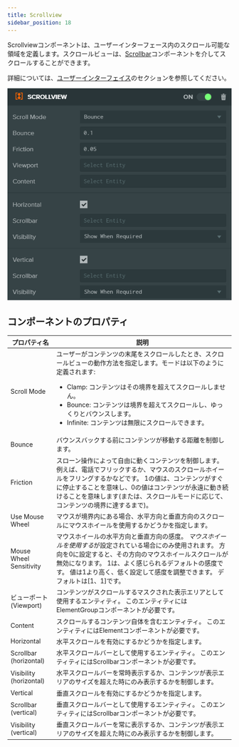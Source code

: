 ```yaml
---
title: Scrollview
sidebar_position: 18
---
```


Scrollviewコンポーネントは、ユーザーインターフェース内のスクロール可能な領域を定義します。スクロールビューは、[Scrollbar][1]コンポーネントを介してスクロールすることができます。

詳細については、[ユーザーインターフェイス][2]のセクションを参照してください。

![Scrollview Component][3]

## コンポーネントのプロパティ

| プロパティ名                | 説明 |
|-------------------------|-------------|
| Scroll Mode             | ユーザーがコンテンツの末尾をスクロールしたとき、スクロールビューの動作方法を指定します。モードは以下のように定義されます:<ul><li>Clamp: コンテンツはその境界を超えてスクロールしません。</li><li>Bounce: コンテンツは境界を超えてスクロールし、ゆっくりとバウンスします。</li><li>Infinite: コンテンツは無限にスクロールできます。</li></ul> |
| Bounce                  | バウンスバックする前にコンテンツが移動する距離を制御します。 |
| Friction                | スローン操作によって自由に動くコンテンツを制御します。 例えば、電話でフリックするか、マウスのスクロールホイールをフリングするかなどです。 1の値は、コンテンツがすぐに停止することを意味し、0の値はコンテンツが永遠に動き続けることを意味します(または、スクロールモードに応じて、コンテンツの境界に達するまで)。 |
| Use Mouse Wheel         | マウスが境界内にある場合、水平方向と垂直方向のスクロールにマウスホイールを使用するかどうかを指定します。 |
| Mouse Wheel Sensitivity | マウスホイールの水平方向と垂直方向の感度。 *マウスホイールを使用する*が設定されている場合にのみ使用されます。 方向を0に設定すると、その方向のマウスホイールスクロールが無効になります。 1は、よく感じられるデフォルトの感度です。 値は1より高く、低く設定して感度を調整できます。 デフォルトは[1、1]です。 |
| ビューポート (Viewport)                | コンテンツがスクロールするマスクされた表示エリアとして使用するエンティティ。 このエンティティにはElementGroupコンポーネントが必要です。 |
| Content                 | スクロールするコンテンツ自体を含むエンティティ。 このエンティティにはElementコンポーネントが必要です。 |
| Horizontal              | 水平スクロールを有効にするかどうかを指定します。 |
| Scrollbar (horizontal)  | 水平スクロールバーとして使用するエンティティ。 このエンティティにはScrollbarコンポーネントが必要です。 |
| Visibility (horizontal) | 水平スクロールバーを常時表示するか、コンテンツが表示エリアのサイズを超えた時にのみ表示するかを制御します。 |
| Vertical                | 垂直スクロールを有効にするかどうかを指定します。 |
| Scrollbar (vertical)    | 垂直スクロールバーとして使用するエンティティ。 このエンティティにはScrollbarコンポーネントが必要です。 |
| Visibility (vertical)   | 垂直スクロールバーを常に表示するか、コンテンツが表示エリアのサイズを超えた時にのみ表示するかを制御します。 |

[1]: /user-manual/scenes/components/scrollbar
[2]: /user-manual/user-interface
[3]: /images/user-manual/scenes/components/component-scrollview.png

